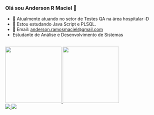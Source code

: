 ### Olá sou Anderson R Maciel 👋


- 🔭 Atualmente atuando no setor de Testes QA na área hospitalar :D
- 🌱 Estou estudando Java Script e PLSQL.
- 💬 Email: anderson.ramosmaciel@gmail.com
- Estudante de Análise e Desenvolvimento de Sistemas
##
<div>
  <a href="https://github.com/AndersonRMac">
  <img height="180em" src="https://github-readme-stats.vercel.app/api?username=AndersonRMac&show_icons=true&theme=dark&include_all_commits=true&count_private=true"/>
  <img height="180em" src="https://github-readme-stats.vercel.app/api/top-langs/?username=AndersonRMac&layout=compact&langs_count=7&theme=dark"/></a>
</div>
  <a href = "mailto:anderson.ramosmaciel@gmail.com"><img src="https://img.shields.io/badge/-Gmail-%23333?style=for-the-badge&logo=gmail&logoColor=white" target="_blank">
  <a href="https://www.linkedin.com/in/anderson-r-maciel/" target="_blank"><img src="https://img.shields.io/badge/-LinkedIn-%230077B5?style=for-the-badge&logo=linkedin&logoColor=white" target="_blank"></a>   
 
